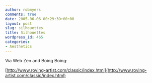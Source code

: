 ```yaml
---
author: robmyers
comments: true
date: 2005-06-06 00:29:39+00:00
layout: post
slug: silhouettes
title: Silhouettes
wordpress_id: 465
categories:
- Aesthetics
---
```


Via Web Zen and Boing Boing:

[http://www.roving-artist.com/classic/index.html](http://www.roving-artist.com/classic/index.html)



